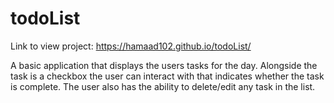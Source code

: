 # todoList

Link to view project: https://hamaad102.github.io/todoList/

A basic application that displays the users tasks for the day. Alongside the task is a checkbox the user can interact with 
that indicates whether the task is complete. The user also has the ability to delete/edit any task in the list.
